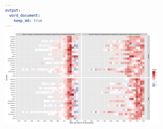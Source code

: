 ```yaml
---
output:
  word_document:
    keep_md: true
---
```






![](figure7_files/figure-docx/Fig7-1.png)<!-- -->


